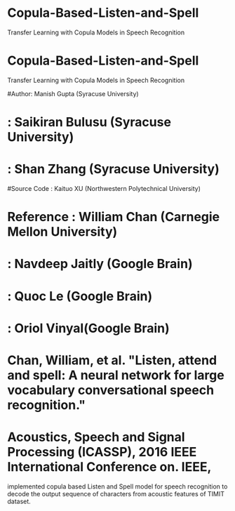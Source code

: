 # Copula-Based-Listen-and-Spell
Transfer Learning with Copula Models in Speech Recognition
# Copula-Based-Listen-and-Spell
Transfer Learning with Copula Models in Speech Recognition

#Author: Manish Gupta (Syracuse University)
# 	: Saikiran Bulusu (Syracuse University)
#	: Shan Zhang (Syracuse University)


#Source Code : Kaituo XU (Northwestern Polytechnical University)

# Reference	: William Chan (Carnegie Mellon University)
#		: Navdeep Jaitly (Google Brain)
#		: Quoc Le (Google Brain)
# 		: Oriol Vinyal(Google Brain)
# 	Chan, William, et al. "Listen, attend and spell: A neural network for large vocabulary conversational speech recognition." 
#	Acoustics, Speech and Signal Processing (ICASSP), 2016 IEEE International Conference on. IEEE,

implemented copula based Listen and Spell model for speech recognition
to decode the output sequence of characters from acoustic features of TIMIT dataset.
